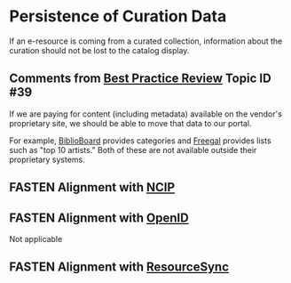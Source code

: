 # Persistence of Curation Data
If an e-resource is coming from a curated collection, information about the curation should not be lost to the catalog display.

##  Comments from [Best Practice Review][BEST_PRACTICES] Topic ID #39

If we are paying for content (including metadata) available on the vendor's
proprietary site, we should be able to move that data to our portal. 

For example, [BiblioBoard](https://biblioboard.com/) provides categories 
and [Freegal](https://www.freegalmusic.com/) provides lists such as 
"top 10 artists." Both of these are not available outside their 
proprietary systems.

## FASTEN Alignment with [NCIP][NCIP]

## FASTEN Alignment with [OpenID][OID]

Not applicable


## FASTEN Alignment with [ResourceSync][RS]

[BEST_PRACTICES]: https://docs.google.com/spreadsheets/d/1iQrdLVUSCW-0FWlrKNGjZJkB8nPO5Z94pg1Ie8GIKhg/
[NCIP]: http://www.ncip.info/
[OID]:  https://openid.net/
[RS]: http://www.openarchives.org/rs/toc
